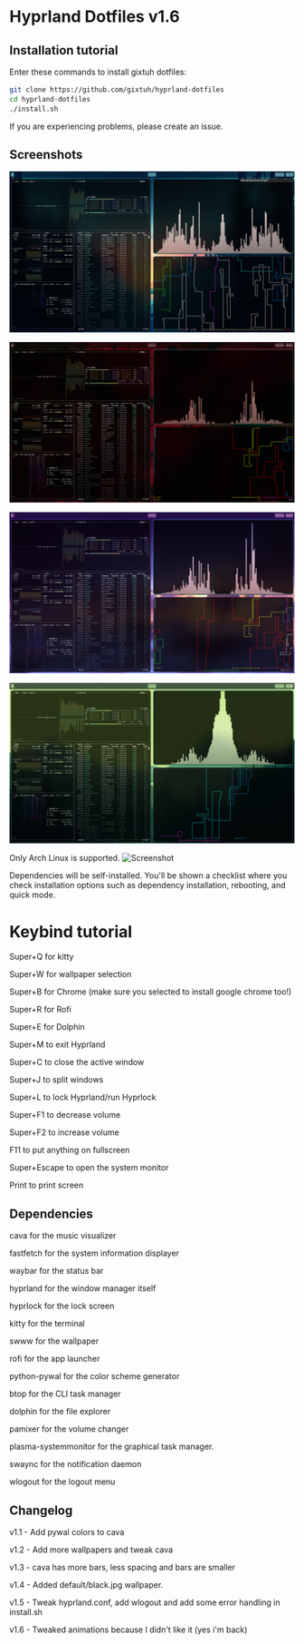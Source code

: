 # Hyprland Dotfiles v1.6

## Installation tutorial

Enter these commands to install gixtuh dotfiles:
```bash
git clone https://github.com/gixtuh/hyprland-dotfiles
cd hyprland-dotfiles
./install.sh
```
If you are experiencing problems, please create an issue.

## Screenshots

![Screenshot](/assets/wallpaper.png)

![Screenshot](/assets/red.png)

![Screenshot](/assets/purple.png)

![Screenshot](/assets/green.png)

Only Arch Linux is supported. ![Screenshot](https://github.com/user-attachments/assets/05aeac22-145c-49d1-a03b-0ac6dd6b6f6e)



Dependencies will be self-installed.
You'll be shown a checklist where you check installation options such as dependency installation, rebooting, and quick mode.

# Keybind tutorial

Super+Q for kitty

Super+W for wallpaper selection

Super+B for Chrome (make sure you selected to install google chrome too!)

Super+R for Rofi

Super+E for Dolphin

Super+M to exit Hyprland

Super+C to close the active window

Super+J to split windows

Super+L to lock Hyprland/run Hyprlock

Super+F1 to decrease volume

Super+F2 to increase volume

F11 to put anything on fullscreen

Super+Escape to open the system monitor

Print to print screen

## Dependencies

cava for the music visualizer

fastfetch for the system information displayer

waybar for the status bar

hyprland for the window manager itself

hyprlock for the lock screen

kitty for the terminal

swww for the wallpaper

rofi for the app launcher

python-pywal for the color scheme generator

btop for the CLI task manager

dolphin for the file explorer

pamixer for the volume changer

plasma-systemmonitor for the graphical task manager.

swaync for the notification daemon

wlogout for the logout menu

## Changelog

v1.1 - Add pywal colors to cava

v1.2 - Add more wallpapers and tweak cava

v1.3 - cava has more bars, less spacing and bars are smaller

v1.4 - Added default/black.jpg wallpaper.

v1.5 - Tweak hyprland.conf, add wlogout and add some error handling in install.sh

v1.6 - Tweaked animations because I didn't like it (yes i'm back)